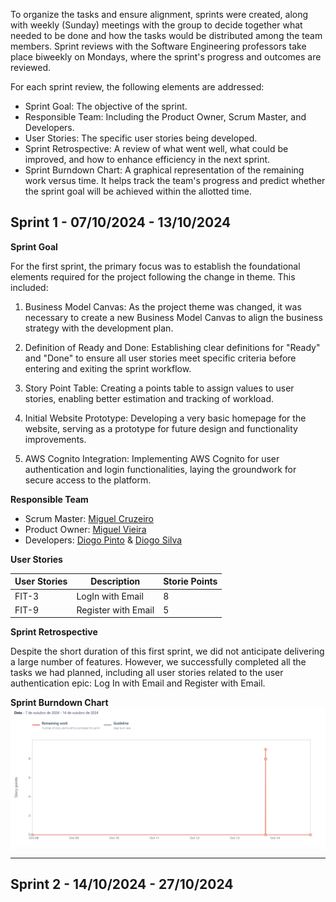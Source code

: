 To organize the tasks and ensure alignment, sprints were created, along with weekly (Sunday) meetings with the group to decide together what needed to be done and how the tasks would be distributed among the team members. Sprint reviews with the Software Engineering professors take place biweekly on Mondays, where the sprint's progress and outcomes are reviewed.

For each sprint review, the following elements are addressed:

- Sprint Goal: The objective of the sprint.
- Responsible Team: Including the Product Owner, Scrum Master, and Developers.
- User Stories: The specific user stories being developed.
- Sprint Retrospective: A review of what went well, what could be improved, and how to enhance efficiency in the next sprint.
- Sprint Burndown Chart: A graphical representation of the remaining work versus time. It helps track the team's progress and predict whether the sprint goal will be achieved within the allotted time.


## Sprint 1 - 07/10/2024 - 13/10/2024
**Sprint Goal**

For the first sprint, the primary focus was to establish the foundational elements required for the project following the change in theme. This included:

1. Business Model Canvas: As the project theme was changed, it was necessary to create a new Business Model Canvas to align the business strategy with the development plan.

2. Definition of Ready and Done: Establishing clear definitions for "Ready" and "Done" to ensure all user stories meet specific criteria before entering and exiting the sprint workflow.

3. Story Point Table: Creating a points table to assign values to user stories, enabling better estimation and tracking of workload.

4. Initial Website Prototype: Developing a very basic homepage for the website, serving as a prototype for future design and functionality improvements.

5. AWS Cognito Integration: Implementing AWS Cognito for user authentication and login functionalities, laying the groundwork for secure access to the platform.

**Responsible Team**

- Scrum Master: [Miguel Cruzeiro](https://github.com/MiguelCruzeiro)
- Product Owner: [Miguel Vieira](https://github.com/Arn46)
- Developers: [Diogo Pinto](https://github.com/diogopnt) & [Diogo Silva](https://github.com/DiogoSilva1904)

**User Stories**

| User Stories | Description                | Storie Points       |
|--------------|----------------------------|--------------------|
| FIT-3            | LogIn with Email           | 8     |
| FIT-9            | Register with Email  | 5         |

**Sprint Retrospective**

Despite the short duration of this first sprint, we did not anticipate delivering a large number of features. However, we successfully completed all the tasks we had planned, including all user stories related to the user authentication epic: Log In with Email and Register with Email.

**Sprint Burndown Chart**
![Sprint 1 Burndown Chart](../files/Spring1BurndownChart.png)


---

## Sprint 2 - 14/10/2024 - 27/10/2024